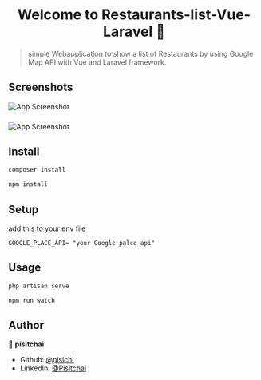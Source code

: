 <h1 align="center">Welcome to Restaurants-list-Vue-Laravel 👋</h1>
<p>
</p>

> simple Webapplication to show a list of Restaurants by using Google Map API with Vue and Laravel framework.





## Screenshots

![App Screenshot](https://i.imgur.com/MKT2htn.png)

###

![App Screenshot](https://i.imgur.com/PSzJtBh.png)





## Install

```sh
composer install
```

```sh
npm install
```

## Setup
add this to your env file
```
GOOGLE_PLACE_API= "your Google palce api"
```


## Usage

```sh
php artisan serve
```

```sh
npm run watch
```


## Author

👤 **pisitchai**

* Github: [@pisichi](https://github.com/pisichi)
* LinkedIn: [@Pisitchai](https://www.linkedin.com/in/PisitchaiSiri)

